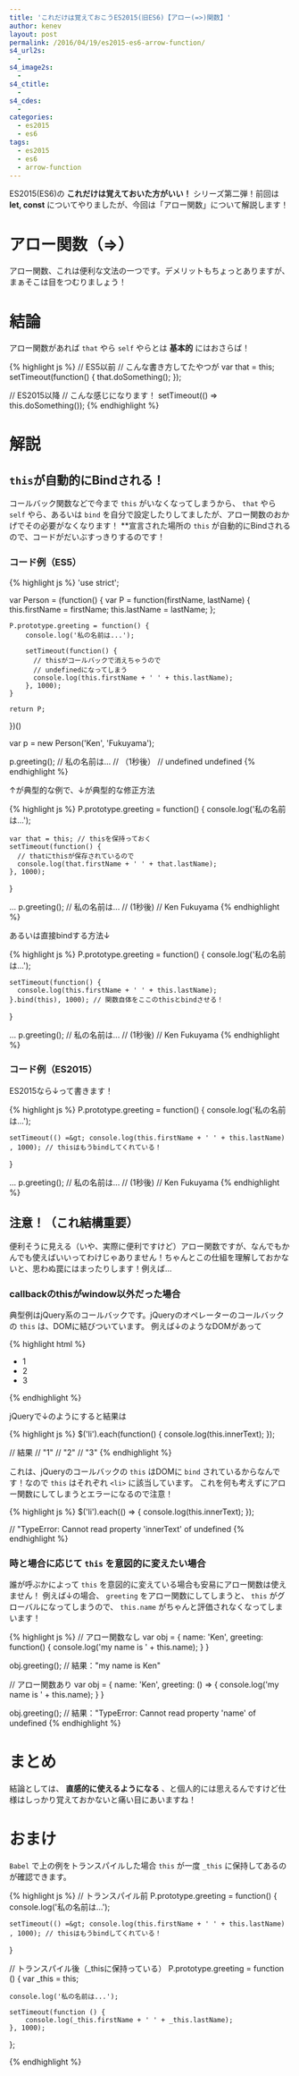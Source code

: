```yaml
---
title: 'これだけは覚えておこうES2015(旧ES6)【アロー(=>)関数】'
author: kenev
layout: post
permalink: /2016/04/19/es2015-es6-arrow-function/
s4_url2s:
  -
s4_image2s:
  -
s4_ctitle:
  -
s4_cdes:
  -
categories:
  - es2015
  - es6
tags:
  - es2015
  - es6
  - arrow-function
---
```


ES2015(ES6)の **これだけは覚えておいた方がいい！** シリーズ第二弾！前回は **let, const** についてやりましたが、今回は「アロー関数」について解説します！

# アロー関数（=>）

アロー関数、これは便利な文法の一つです。デメリットもちょっとありますが、まぁそこは目をつむりましょう！

# 結論

アロー関数があれば `that` やら `self` やらとは **基本的** にはおさらば！

 
{% highlight js %}
// ES5以前
// こんな書き方してたやつが
var that = this;
setTimeout(function() {
  that.doSomething();
});


// ES2015以降
// こんな感じになります！
setTimeout(() =&gt; this.doSomething());
{% endhighlight %}


# 解説

## `this`が自動的にBindされる！

コールバック関数などで今まで `this` がいなくなってしまうから、 `that` やら `self` やら、あるいは `bind` を自分で設定したりしてましたが、アロー関数のおかげでその必要がなくなります！ **宣言された場所の `this` が自動的にBindされるので、コードがだいぶすっきりするのです！

### コード例（ES5）

{% highlight js %}
'use strict';

var Person = (function() {
    var P = function(firstName, lastName) {
        this.firstName = firstName;
        this.lastName = lastName;
    };
    
    P.prototype.greeting = function() {
        console.log('私の名前は...');
    
        setTimeout(function() {
          // thisがコールバックで消えちゃうので
          // undefinedになってしまう
          console.log(this.firstName + ' ' + this.lastName);
        }, 1000);
    }
    
    return P;
})()

var p = new Person('Ken', 'Fukuyama');

p.greeting();
// 私の名前は...
// （1秒後）
// undefined undefined
{% endhighlight %}

↑が典型的な例で、↓が典型的な修正方法

{% highlight js %}
P.prototype.greeting = function() {
    console.log('私の名前は...');
    
    var that = this; // thisを保持っておく
    setTimeout(function() {
      // thatにthisが保存されているので
      console.log(that.firstName + ' ' + that.lastName);
    }, 1000);
}

...
p.greeting();
// 私の名前は...
// (1秒後)
// Ken Fukuyama
{% endhighlight %}

あるいは直接bindする方法↓

{% highlight js %}
P.prototype.greeting = function() {
    console.log('私の名前は...');
    
    setTimeout(function() {
      console.log(this.firstName + ' ' + this.lastName);
    }.bind(this), 1000); // 関数自体をここのthisとbindさせる！
} 

...
p.greeting();
// 私の名前は...
// (1秒後)
// Ken Fukuyama
{% endhighlight %}

### コード例（ES2015）
ES2015なら↓って書きます！

{% highlight js %}
P.prototype.greeting = function() {
    console.log('私の名前は...');
    
    setTimeout(() =&gt; console.log(this.firstName + ' ' + this.lastName)
    , 1000); // thisはもうbindしてくれている！
} 

...
p.greeting();
// 私の名前は...
// (1秒後)
// Ken Fukuyama
{% endhighlight %}


## 注意！（これ結構重要）
便利そうに見える（いや、実際に便利ですけど）アロー関数ですが、なんでもかんでも使えばいいってわけじゃありません！ちゃんとこの仕組を理解しておかないと、思わぬ罠にはまったりします！例えば…

### callbackのthisがwindow以外だった場合
典型例はjQuery系のコールバックです。jQueryのオペレーターのコールバックの `this` は、DOMに結びついています。
例えば↓のようなDOMがあって

{% highlight html %}
<ul>
	<li>1</li>
	<li>2</li>
	<li>3</li>
</ul>
{% endhighlight %}

jQueryで↓のようにすると結果は

{% highlight js %}
$('li').each(function() {
  console.log(this.innerText);
});

// 結果
// "1"
// "2"
// "3"
{% endhighlight %}

これは、jQueryのコールバックの `this` はDOMに `bind` されているからなんです！なので `this` はそれぞれ `<li>` に該当しています。
これを何も考えずにアロー関数にしてしまうとエラーになるので注意！

{% highlight js %}
$('li').each(() =&gt; {
  console.log(this.innerText);
});

// "TypeError: Cannot read property 'innerText' of undefined
{% endhighlight %}


### 時と場合に応じて `this` を意図的に変えたい場合

誰が呼ぶかによって `this` を意図的に変えている場合も安易にアロー関数は使えません！
例えば↓の場合、 `greeting` をアロー関数にしてしまうと、 `this` がグローバルになってしまうので、 `this.name` がちゃんと評価されなくなってしまいます！



 
{% highlight js %}
// アロー関数なし
var obj = {
  name: 'Ken',
  greeting: function() {
    console.log('my name is ' + this.name);
  }
}

obj.greeting();
// 結果："my name is Ken"

// アロー関数あり
var obj = {
  name: 'Ken',
  greeting: () =&gt; {
    console.log('my name is ' + this.name);
  }
}

obj.greeting();
// 結果："TypeError: Cannot read property 'name' of undefined
{% endhighlight %}

# まとめ
結論としては、 **直感的に使えるようになる** 、と個人的には思えるんですけど仕様はしっかり覚えておかないと痛い目にあいますね！


# おまけ
`Babel` で上の例をトランスパイルした場合 `this` が一度 `_this` に保持してあるのが確認できます。

 
{% highlight js %}
// トランスパイル前
P.prototype.greeting = function() {
    console.log('私の名前は...');
    
    setTimeout(() =&gt; console.log(this.firstName + ' ' + this.lastName)
    , 1000); // thisはもうbindしてくれている！
} 

// トランスパイル後（_thisに保持っている）
P.prototype.greeting = function () {
    var _this = this;

    console.log('私の名前は...');

    setTimeout(function () {
        console.log(_this.firstName + ' ' + _this.lastName);
    }, 1000);
};

{% endhighlight %}

